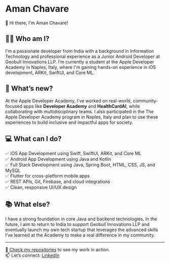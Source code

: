 # Aman Chavare

👋 Hi there, I'm Aman Chavare!

## 👨‍💻 Who am I?

I'm a passionate developer from India with a background in Information Technology and professional experience as a Junior Android Developer at Geobull Innovations LLP. I’m currently a student at the Apple Developer Academy in Naples, Italy, where I'm gaining hands-on experience in iOS development, ARKit, SwiftUI, and Core ML.

## 🚀 What’s new?

At the Apple Developer Academy, I’ve worked on real-world, community-focused apps like **Developer Academy** and **HealthCardAI**, while collaborating with multidisciplinary teams. I also participated in the The Apple Developer Academy program in Naples, Italy and plan to use these experiences to build inclusive and impactful apps for society.

## 💻 What can I do?

✅ iOS App Development using Swift, SwiftUI, ARKit, and Core ML  
✅ Android App Development using Java and Kotlin  
✅ Full Stack Development using Java, Spring Boot, HTML, CSS, JS, and MySQL  
✅ Flutter for cross-platform mobile apps  
✅ REST APIs, Git, Firebase, and cloud integrations  
✅ Clean, responsive UI/UX design

## 📚 What else?

I have a strong foundation in core Java and backend technologies. In the future, I aim to return to India to support Geobull Innovations LLP and eventually launch my own tech startup that leverages the advanced skills I’ve learned at the Academy to make a real difference in my community.

---

🔗 [Check my repositories](#) to see my work in action.  
📫 Let’s connect: [LinkedIn](https://www.linkedin.com/in/aman-chavare/)
